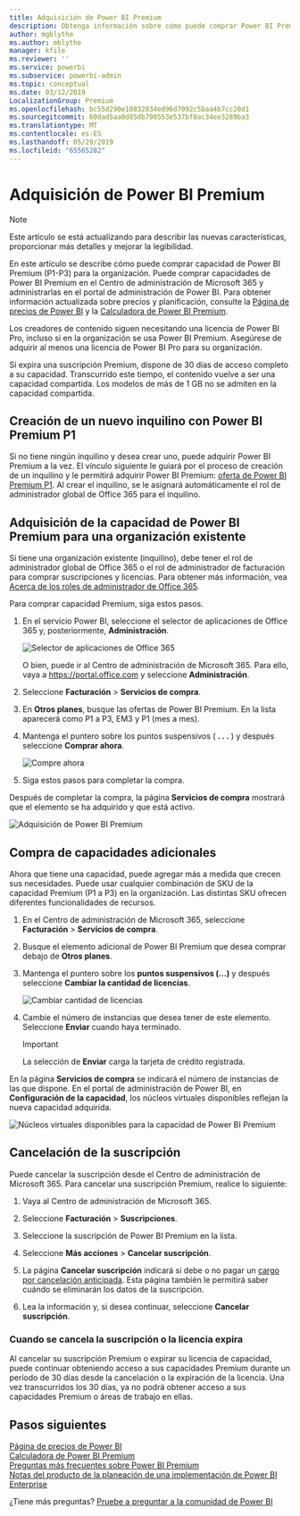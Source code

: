 ```yaml
---
title: Adquisición de Power BI Premium
description: Obtenga información sobre cómo puede comprar Power BI Premium y habilitar el acceso a contenido para toda la organización.
author: mgblythe
ms.author: mblythe
manager: kfile
ms.reviewer: ''
ms.service: powerbi
ms.subservice: powerbi-admin
ms.topic: conceptual
ms.date: 03/12/2019
LocalizationGroup: Premium
ms.openlocfilehash: bc55d290e10832034ed96d7092c5baa4b7cc20d1
ms.sourcegitcommit: 60dad5aa0d85db790553e537bf8ac34ee3289ba3
ms.translationtype: MT
ms.contentlocale: es-ES
ms.lasthandoff: 05/29/2019
ms.locfileid: "65565282"
---
```

# <a name="how-to-purchase-power-bi-premium"></a>Adquisición de Power BI Premium

> [!NOTE]
> Este artículo se está actualizando para describir las nuevas características, proporcionar más detalles y mejorar la legibilidad. 

En este artículo se describe cómo puede comprar capacidad de Power BI Premium (P1-P3) para la organización. Puede comprar capacidades de Power BI Premium en el Centro de administración de Microsoft 365 y administrarlas en el portal de administración de Power BI. Para obtener información actualizada sobre precios y planificación, consulte la [Página de precios de Power BI](https://powerbi.microsoft.com/pricing/) y la [Calculadora de Power BI Premium](https://powerbi.microsoft.com/calculator/).

Los creadores de contenido siguen necesitando una licencia de Power BI Pro, incluso si en la organización se usa Power BI Premium. Asegúrese de adquirir al menos una licencia de Power BI Pro para su organización.

Si expira una suscripción Premium, dispone de 30 días de acceso completo a su capacidad. Transcurrido este tiempo, el contenido vuelve a ser una capacidad compartida. Los modelos de más de 1 GB no se admiten en la capacidad compartida.

## <a name="create-a-new-tenant-with-power-bi-premium-p1"></a>Creación de un nuevo inquilino con Power BI Premium P1

Si no tiene ningún inquilino y desea crear uno, puede adquirir Power BI Premium a la vez. El vínculo siguiente le guiará por el proceso de creación de un inquilino y le permitirá adquirir Power BI Premium: [oferta de Power BI Premium P1](https://signup.microsoft.com/Signup?OfferId=b3ec5615-cc11-48de-967d-8d79f7cb0af1). Al crear el inquilino, se le asignará automáticamente el rol de administrador global de Office 365 para el inquilino.

## <a name="purchase-a-power-bi-premium-capacity-for-an-existing-organization"></a>Adquisición de la capacidad de Power BI Premium para una organización existente

Si tiene una organización existente (inquilino), debe tener el rol de administrador global de Office 365 o el rol de administrador de facturación para comprar suscripciones y licencias. Para obtener más información, vea [Acerca de los roles de administrador de Office 365](https://support.office.com/article/About-Office-365-admin-roles-da585eea-f576-4f55-a1e0-87090b6aaa9d).

Para comprar capacidad Premium, siga estos pasos.

1. En el servicio Power BI, seleccione el selector de aplicaciones de Office 365 y, posteriormente,  **Administración**.

    ![Selector de aplicaciones de Office 365](media/service-admin-premium-purchase/o365-app-picker.png)

    O bien, puede ir al Centro de administración de Microsoft 365. Para ello, vaya a https://portal.office.com y seleccione **Administración**.

1. Seleccione **Facturación** > **Servicios de compra**.

1. En **Otros planes**, busque las ofertas de Power BI Premium. En la lista aparecerá como P1 a P3, EM3 y P1 (mes a mes).

1. Mantenga el puntero sobre los puntos suspensivos ( **. . .** ) y después seleccione **Comprar ahora**.

    ![Compre ahora](media/service-admin-premium-purchase/premium-purchase.png)

1. Siga estos pasos para completar la compra.

Después de completar la compra, la página **Servicios de compra** mostrará que el elemento se ha adquirido y que está activo.

![Adquisición de Power BI Premium](media/service-admin-premium-purchase/premium-purchased.png)

## <a name="purchase-additional-capacities"></a>Compra de capacidades adicionales

Ahora que tiene una capacidad, puede agregar más a medida que crecen sus necesidades. Puede usar cualquier combinación de SKU de la capacidad Premium (P1 a P3) en la organización. Las distintas SKU ofrecen diferentes funcionalidades de recursos.

1. En el Centro de administración de Microsoft 365, seleccione **Facturación** > **Servicios de compra**.

1. Busque el elemento adicional de Power BI Premium que desea comprar debajo de **Otros planes**.

1. Mantenga el puntero sobre los **puntos suspensivos (...)** y después seleccione **Cambiar la cantidad de licencias**.

    ![Cambiar cantidad de licencias](media/service-admin-premium-purchase/premium-purchase-more.png)

1. Cambie el número de instancias que desea tener de este elemento. Seleccione **Enviar** cuando haya terminado.

   > [!IMPORTANT]
   > La selección de **Enviar** carga la tarjeta de crédito registrada.

En la página **Servicios de compra** se indicará el número de instancias de las que dispone. En el portal de administración de Power BI, en **Configuración de la capacidad**, los núcleos virtuales disponibles reflejan la nueva capacidad adquirida.

![Núcleos virtuales disponibles para la capacidad de Power BI Premium](media/service-admin-premium-purchase/premium-capacities.png)

## <a name="cancel-your-subscription"></a>Cancelación de la suscripción

Puede cancelar la suscripción desde el Centro de administración de Microsoft 365. Para cancelar una suscripción Premium, realice lo siguiente:

1. Vaya al Centro de administración de Microsoft 365.

1. Seleccione **Facturación** > **Suscripciones**.

1. Seleccione la suscripción de Power BI Premium en la lista.

1. Seleccione **Más acciones** > **Cancelar suscripción**.

1. La página **Cancelar suscripción** indicará si debe o no pagar un [cargo por cancelación anticipada](https://support.office.com/article/early-termination-fees-6487d4de-401a-466f-8bc3-c0beb5cc40d3). Esta página también le permitirá saber cuándo se eliminarán los datos de la suscripción.

1. Lea la información y, si desea continuar, seleccione **Cancelar suscripción**.

### <a name="when-canceling-or-your-license-expires"></a>Cuando se cancela la suscripción o la licencia expira

Al cancelar su suscripción Premium o expirar su licencia de capacidad, puede continuar obteniendo acceso a sus capacidades Premium durante un período de 30 días desde la cancelación o la expiración de la licencia. Una vez transcurridos los 30 días, ya no podrá obtener acceso a sus capacidades Premium o áreas de trabajo en ellas.

## <a name="next-steps"></a>Pasos siguientes

[Página de precios de Power BI](https://powerbi.microsoft.com/pricing/)   
[Calculadora de Power BI Premium](https://powerbi.microsoft.com/calculator/)   
[Preguntas más frecuentes sobre Power BI Premium](service-premium-faq.md)   
[Notas del producto de la planeación de una implementación de Power BI Enterprise](https://aka.ms/pbienterprisedeploy)

¿Tiene más preguntas? [Pruebe a preguntar a la comunidad de Power BI](http://community.powerbi.com/)